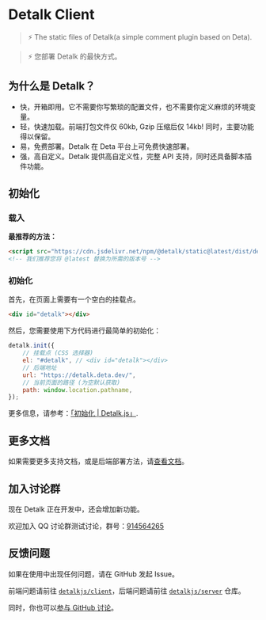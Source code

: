 # Detalk Client

> ⚡ The static files of Detalk(a simple comment plugin based on Deta).

> ⚡ 您部署 Detalk 的最快方式。

## 为什么是 Detalk？

- 快，开箱即用。它不需要你写繁琐的配置文件，也不需要你定义麻烦的环境变量。
- 轻，快速加载。前端打包文件仅 60kb, Gzip 压缩后仅 14kb! 同时，主要功能得以保留。
- 易，免费部署。Detalk 在 Deta 平台上可免费快速部署。
- 强，高自定义。Detalk 提供高自定义性，完整 API 支持，同时还具备脚本插件功能。

## 初始化

### 载入

**最推荐的方法：**

```html
<script src="https://cdn.jsdelivr.net/npm/@detalk/static@latest/dist/detalk.js"></script>
<!-- 我们推荐您将 @latest 替换为所需的版本号 -->
```

### 初始化

首先，在页面上需要有一个空白的挂载点。

```html
<div id="detalk"></div>
```

然后，您需要使用下方代码进行最简单的初始化：

```js
detalk.init({
    // 挂载点 (CSS 选择器)
    el: "#detalk", // <div id="detalk"></div>
    // 后端地址
    url: "https://detalk.deta.dev/",
    // 当前页面的路径 (为空默认获取)
    path: window.location.pathname,
});
```

更多信息，请参考：[「初始化 | Detalk.js」](https://detalk.js.org/client/start.html).

## 更多文档

如果需要更多支持文档，或是后端部署方法，请[查看文档](https://detalk.js.org/)。

## 加入讨论群

现在 Detalk 正在开发中，还会增加新功能。

欢迎加入 QQ 讨论群测试讨论，群号：[914564265](https://detalk.js.org/start.html#%E5%8A%A0%E5%85%A5%E8%AE%A8%E8%AE%BA%E7%BE%A4)

## 反馈问题

如果在使用中出现任何问题，请在 GitHub 发起 Issue。

前端问题请前往 [`detalkjs/client`](https://github.com/detalkjs/client)，后端问题请前往 [`detalkjs/server`](https://github.com/detalkjs/client) 仓库。

同时，你也可以[参与 GitHub 讨论](https://github.com/orgs/detalkjs/discussions)。
